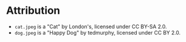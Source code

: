 # Attribution

- `cat.jpeg` is a "Cat" by London's, licensed under CC BY-SA 2.0.
- `dog.jpeg` is a "Happy Dog" by tedmurphy, licensed under CC BY 2.0.
